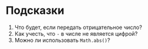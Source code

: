 # Подсказки

1. Что будет, если передать отрицательное число?
2. Как учесть, что `-` в числе не является цифрой?
3. Можно ли использовать `Math.abs()`?  

